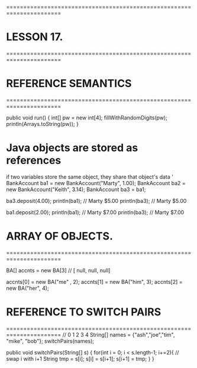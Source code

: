 ======================================================================
# LESSON 17.
======================================================================

# REFERENCE SEMANTICS
======================================================================

public void run() {
  int[] pw = new int[4];
  fillWithRandomDigits(pw);
  println(Arrays.toString(pw));
}

Java objects are stored as references
======================================================================
if two variables store the same object, they share that object's data
'
BankAccount ba1 = new BankAccount("Marty", 1.00);
BankAccount ba2 = new BankAccount("Keith", 3.14);
BankAccount ba3 = ba1;

ba3.deposit(4.00);
println(ba1);         // Marty $5.00
println(ba3);         // Marty $5.00

ba1.deposit(2.00);
println(ba1);         // Marty $7.00
println(ba3);         // Marty $7.00

# ARRAY OF OBJECTS.
======================================================================

BA[] accnts = new BA[3] // [ null, null, null]

accnts[0] = new BA("me" , 2);
accnts[1] = new BA("him", 3);
accnts[2] = new BA("her", 4);

# REFERENCE TO SWITCH PAIRS
======================================================================
//                     0   1     2      3       4
String[] names = {"ash","joe","tim", "mike", "bob"};
switchPairs(names);

public void switchPairs(String[] s) {
  for(int i = 0; i < s.length-1; i+=2){
    // swap i with i+1
    String tmp = s[i];
    s[i]   = s[i+1];
    s[i+1] = tmp;
  }
}
